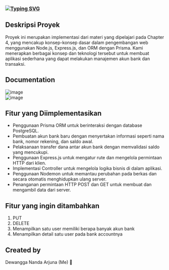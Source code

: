 ### [![Typing SVG](https://readme-typing-svg.herokuapp.com?font=Fira+Code&duration=3000&pause=1000&random=false&width=435&lines=Tugas+Challenge+4+%F0%9F%93%91;Backend+Javascript;Binar+Academy+%F0%9F%8F%AB)](https://git.io/typing-svg)

## Deskripsi Proyek
Proyek ini merupakan implementasi dari materi yang dipelajari pada Chapter 4, yang mencakup konsep-konsep dasar dalam pengembangan web menggunakan Node.js, Express.js, dan ORM dengan Prisma. Kami menerapkan berbagai konsep dan teknologi tersebut untuk membuat aplikasi sederhana yang dapat melakukan manajemen akun bank dan transaksi.

## Documentation
![image](https://github.com/someth1ngs/BEJS_KM6_Dewangga-Nanda-Arjuna_Challenge-4/assets/81727953/82fff0d5-a9ff-45fe-a34b-d206b16b429c)
<br>
![image](https://github.com/someth1ngs/BEJS_KM6_Dewangga-Nanda-Arjuna_Challenge-4/assets/81727953/d7476934-23f5-4a60-a87c-7c85d7598116)


## Fitur yang Diimplementasikan
- Penggunaan Prisma ORM untuk berinteraksi dengan database PostgreSQL.
- Pembuatan akun bank baru dengan menyertakan informasi seperti nama bank, nomor rekening, dan saldo awal.
- Pelaksanaan transfer dana antar akun bank dengan memvalidasi saldo yang mencukupi.
- Penggunaan Express.js untuk mengatur rute dan mengelola permintaan HTTP dari klien.
- Implementasi Controller untuk mengelola logika bisnis di dalam aplikasi.
- Penggunaan Nodemon untuk memantau perubahan pada berkas dan secara otomatis menghidupkan ulang server.
- Penanganan permintaan HTTP POST dan GET untuk membuat dan mengambil data dari server.

## Fitur yang ingin ditambahkan
1. PUT
2. DELETE
3. Menampilkan satu user memiliki berapa banyak akun bank
4. Menampilkan detail satu user pada bank accountnya

## Created by
Dewangga Nanda Arjuna (Me) 👋
